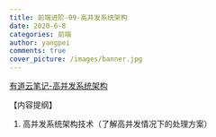 ```yaml
---
title: 前端进阶-09-高并发系统架构
date: 2020-6-8
categories: 前端
author: yangpei
comments: true
cover_picture: /images/banner.jpg
---
```


[有道云笔记-高并发系统架构](https://note.youdao.com/ynoteshare1/index.html?id=03464998d761636d7c6a42c2f52e9025&type=note)

【内容提纲】
1. 高并发系统架构技术（了解高并发情况下的处理方案）